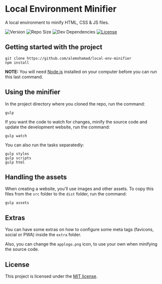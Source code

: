 # Local Environment Minifier

A local environment to minify HTML, CSS & JS files.

![Version](https://img.shields.io/npm/v/local-env-minifier.svg?style=flat-square)
![Repo Size](https://img.shields.io/github/repo-size/alemohamad/local-env-minifier.svg?style=flat-square)
![Dev Dependencies](https://img.shields.io/david/dev/alemohamad/local-env-minifier.svg?style=flat-square)
[![License](https://img.shields.io/npm/l/local-env-minifier.svg?style=flat-square)](https://opensource.org/licenses/mit-license.php)

## Getting started with the project

```
git clone https://github.com/alemohamad/local-env-minifier
npm install
```

**NOTE:** You will need [Node.js](https://nodejs.org/) installed on your computer before you can run this last command.

## Using the minifier

In the project directory where you cloned the repo, run the command:

```
gulp
```

If you want the code to watch for changes, minify the source code and update the development website, run the command:

```
gulp watch
```

You can also run the tasks separatedly:

```
gulp styles
gulp scripts
gulp html
```

## Handling the assets

When creating a website, you'll use images and other assets. To copy this files from the `src` folder to the `dist` folder, run the command:

```
gulp assets
```

## Extras

You can have some extras on how to configure some meta tags (favicons, social or PWA) inside the `extra` folder.

Also, you can change the `applogo.png` icon, to use your own when minifying the source code.

## License

This project is licensed under the [MIT license](https://opensource.org/licenses/mit-license.php).
